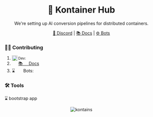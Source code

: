 <div align="center">
<h1>  🤝  Kontainer Hub </h1>

We're setting up AI conversion pipelines for distributed containers.

[🔗 Discord](https://discord.gg/W2SNxPw4) | [📚 Docs](https://github.com/kontains/docs) | [⚙️ Bots](https://github.com/kontains/bots)

</div>

### 👩‍💻 Contributing

1. <a href="https://discord.gg/W2SNxPw4"><img src="https://github.com/kontains/.github/assets/2006565/c83747d9-a6ea-469f-9ed3-4e84eb234163" align="left" height="18" width="18"></a><small>Dev:</small>
2. [📚 &nbsp; &nbsp; Docs](https://github.com/kontains/docs)
3. ⌛ &nbsp; &nbsp; &nbsp; Bots: 


### 🛠️ Tools  

⌛ bootstrap app



<footer>
<p align="center">
    <img src="https://komarev.com/ghpvc/?username=kontains&label=Profile%20views&color=0e75b6&style=flat" alt="kontains">
</p>
</footer>
